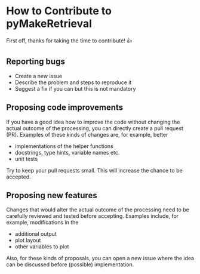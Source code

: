 # How to Contribute to pyMakeRetrieval

First off, thanks for taking the time to contribute! :+1:

Reporting bugs
--------------

* Create a new issue
* Describe the problem and steps to reproduce it
* Suggest a fix if you can but this is not mandatory

Proposing code improvements
---------------------------

If you have a good idea how to improve the code without changing the actual outcome
of the processing, you can directly create a pull request (PR).
Examples of these kinds of changes are, for example, better

* implementations of the helper functions
* docstrings, type hints, variable names etc.
* unit tests

Try to keep your pull requests small. This will increase the chance to be accepted.

Proposing new features
----------------------

Changes that would alter the actual outcome of the processing need to be carefully
reviewed and tested before accepting. Examples include, for example, modifications in the

* additional output
* plot layout
* other variables to plot

Also, for these kinds of proposals, you can open a new issue
where the idea can be discussed before (possible) implementation.
